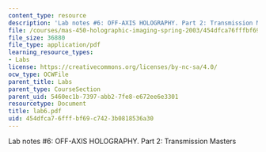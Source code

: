 ```yaml
---
content_type: resource
description: 'Lab notes #6: OFF-AXIS HOLOGRAPHY. Part 2: Transmission Masters'
file: /courses/mas-450-holographic-imaging-spring-2003/454dfca76fffbf69c7423b0818536a30_lab6.pdf
file_size: 36880
file_type: application/pdf
learning_resource_types:
- Labs
license: https://creativecommons.org/licenses/by-nc-sa/4.0/
ocw_type: OCWFile
parent_title: Labs
parent_type: CourseSection
parent_uid: 5460ec1b-7397-abb2-7fe8-e672ee6e3301
resourcetype: Document
title: lab6.pdf
uid: 454dfca7-6fff-bf69-c742-3b0818536a30
---
```

Lab notes #6: OFF-AXIS HOLOGRAPHY. Part 2: Transmission Masters